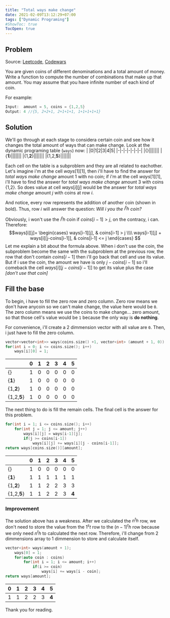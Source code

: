 ```yaml
---
title: "Total ways make change"
date: 2021-02-09T13:12:29+07:00
tags: ["Dynamic Programing"]
#ShowToc: true
TocOpen: true
---
```

## Problem 
Source: [Leetcode](https://leetcode.com/problems/coin-change-2/),
        [Codewars](https://www.codewars.com/kata/541af676b589989aed0009e7)

You are given coins of different denominations and a total amount of money. Write a function to compute the number of combinations that make up that amount. You may assume that you have infinite number of each kind of coin.

For example:
```cpp
Input:  amount = 5, coins = {1,2,5}
Output: 4 //{5, 2+2+1, 2+1+1+1, 1+1+1+1+1}
```
## Solution
We'll go through at each stage to considera certain coin and see how it changes the total amount of ways that can make change. Look at the dynamic programing table (`ways`) now:
| |0|1|2|3|4|5|
|-|-|-|-|-|-|-|
|{}|||||||
|{**1**}|||||||
|{1,**2**}|||||||
|{1,2,**5**}|||||||

Each cell on the table is a subproblem and they are all related to eachother. Let's imagine i'm at the cell $ways[1][1]$, then i'll have to find the answer for *total ways make change* amount $1$ with no coin; if i'm at the cell $ways[1][1]$, i'll have to find the answer for *total ways make change* amount $3$ with coins {1,2}. So does value at cell $ways[i][j]$ would be the answer for *total ways make change* amount $j$ with coins at row $i$.

And notice, every row represents the addition of another coin (shown in bold). Thus, row $i$ will answer the question: *Will i you the $i^th$ coin?*

Obviously, i won't use the $i^th$ coin if $coins[i-1] > j$, on the contracy, i can. Therefore:
$$ways[i][j]=
    \begin{cases} 
        ways[i-1][j],                         & coins[i-1] > j \\\\
        ways[i-1][j] + ways[i][j-coins[i-1]],   & coins[i-1] <= j 
    \end{cases}
$$
Let me explain a bit about the formula above. When i don't use the coin, the subproblem become the same with the subproblem at the previous row, the row that don't contain $coins[i-1]$ then i'll go back that cell and use its value. But if i use the coin, the amount we have is only $j - coins[i-1]$ so i'll comeback the cell $ways[i][j-coins[i-1]]$ to get its value plus the case *[don't use that coin]*

## Fill the base
To begin, i have to fill the zero row and zero column. Zero row means we don't have anycoin so we can't make change, the value here would be `0`. The zero column means we use the coins to make change... zero amount, so that those cell's value would be `1` because the only way is **do nothing**.

For convenience, i'll create a 2 dimmension vector with all value are `0`. Then, i just have to fill the zero column.
```cpp
vector<vector<int>> ways(coins.size() +1, vector<int> (amount + 1, 0));
for(int i = 0; i <= coins.size(); i++)
    ways[i][0] = 1;
```
| |0|1|2|3|4|5|
|-|-|-|-|-|-|-|
|{}|1|0|0|0|0|0|
|{**1**}|1|0|0|0|0|0|
|{1,**2**}|1|0|0|0|0|0|
|{1,2,**5**}|1|0|0|0|0|0|

The next thing to do is fill the remain cells. The final cell is the answer for this problem.
```cpp
for(int i = 1; i <= coins.size(); i++)
    for(int j = 1; j <= amount; j++)
        ways[i][j] = ways[i-1][j];
        if(j >= coins[i-1])
            ways[i][j] += ways[i][j - coins[i-1]];
return ways[coins.size()][amount];
```
| |0|1|2|3|4|5|
|-|-|-|-|-|-|-|
|{}|1|0|0|0|0|0|
|{**1**}|1|1|1|1|1|1|
|{1,**2**}|1|1|2|2|3|3|
|{1,2,**5**}|1|1|2|2|3|**4**|
### Improvement
The solution above has a weakness. After we calculated the $n^th$ row, we don't need to store the value from the $1^st$ row to the $(n-1)^th$ row because we only need $n^th$ to calculated the next row. Therefore, i'll change from 2 dimmensions array to 1 dimmension to store and calculate itself.
```cpp
vector<int> ways(amount + 1);
    ways[0] = 1;
    for(auto coin : coins)
        for(int i = 1; i <= amount; i++)
            if(i >= coin)
                ways[i] += ways[i - coin];
return ways[amount];
```
|0|1|2|3|4|5|
|-|-|-|-|-|-|
|1|1|2|2|3|**4**|

Thank you for reading.